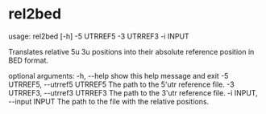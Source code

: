 # rel2bed
usage: rel2bed [-h] -5 UTRREF5 -3 UTRREF3 -i INPUT

Translates relative 5u 3u positions into their absolute reference position in
BED format.

optional arguments:
  -h, --help            show this help message and exit
  -5 UTRREF5, --utrref5 UTRREF5
                        The path to the 5'utr reference file.
  -3 UTRREF3, --utrref3 UTRREF3
                        The path to the 3'utr reference file.
  -i INPUT, --input INPUT
                        The path to the file with the relative positions.
